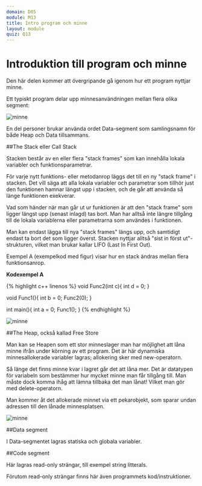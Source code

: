 ```yaml
---
domain: D05
module: M13
title: Intro program och minne
layout: module
quiz: Q13
---
```

# Introduktion till program och minne

Den här delen kommer att övergripande gå igenom hur ett program nyttjar minne.

Ett typiskt program delar upp minnesanvändningen mellan flera olika segment:

<img src="../../../../../images/minne.png" alt="minne" />

En del personer brukar använda ordet Data-segment som samlingsnamn för både Heap och Data tillsammans.

##The Stack eller Call Stack

Stacken består av en eller flera "stack frames" som kan innehålla lokala variabler och funktionsparametrar.

För varje nytt funktions- eller metodanrop läggs det till en ny "stack frame" i stacken. 
Det vill säga att alla lokala variabler och parametrar som tillhör just den funktionen hamnar längst upp i stacken, 
och de går att använda så länge funktionen exekverar.

Vad som händer när man går ut ur funktionen är att den "stack frame" som ligger längst upp (senast inlagd) tas bort. 
Man har alltså inte längre tillgång till de lokala variablerna eller parametrarna som användes i funktionen.

Man kan endast lägga till nya "stack frames" längs upp, och samtidigt endast ta bort det som ligger överst. 
Stacken nyttjar alltså "sist in först ut"-strukturen, vilket man brukar kallar LIFO (Last In First Out).

Exempel A (exempelkod med figur) visar hur en stack ändras mellan flera funktionsanrop.

__Kodexempel A__

{% highlight c++ linenos %}
void Func2(int c){
    int d = 0;
}
 
void Func1(){
    int b = 0;
    Func2(0);
}
 
int main(){
    int a = 0;
    Func1();
}
{% endhighlight %}

<img src="../../../../../images/minne2.png" alt="minne" />

##The Heap, också kallad Free Store

Man kan se Heapen som ett stor minneslager man har möjlighet att låna minne ifrån under körning av ett program. 
Det är här dynamiska minnesallokerade variabler lagras; allokering sker med new-operatorn.

Så länge det finns minne kvar i lagret går det att låna mer. 
Det är datatypen för variabeln som bestämmer hur mycket minne man får tillgång till. 
Man måste dock komma ihåg att lämna tillbaka det man lånat! Vilket man gör med delete-operatorn.

Man kommer åt det allokerade minnet via ett pekarobjekt, som sparar undan adressen till den lånade minnesplatsen.

<img src="../../../../../images/minne2.png" alt="minne" />

##Data segment

I Data-segmentet lagras statiska och globala variabler.

##Code segment

Här lagras read-only strängar, till exempel string litterals.

Förutom read-only strängar finns här även programmets kod/instruktioner.